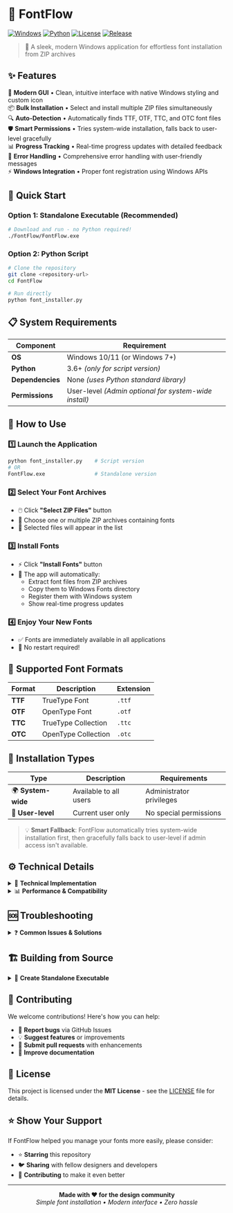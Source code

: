 # 🎨 FontFlow

[![Windows](https://img.shields.io/badge/Platform-Windows-blue?style=flat-square&logo=windows)](https://www.microsoft.com/windows)
[![Python](https://img.shields.io/badge/Python-3.6+-green?style=flat-square&logo=python)](https://www.python.org)
[![License](https://img.shields.io/badge/License-MIT-yellow?style=flat-square)](LICENSE)
[![Release](https://img.shields.io/badge/Release-Standalone-purple?style=flat-square)](FontFlow/)

> 🚀 A sleek, modern Windows application for effortless font installation from ZIP archives

## ✨ Features

🎯 **Modern GUI** • Clean, intuitive interface with native Windows styling and custom icon  
📦 **Bulk Installation** • Select and install multiple ZIP files simultaneously  
🔍 **Auto-Detection** • Automatically finds TTF, OTF, TTC, and OTC font files  
🛡️ **Smart Permissions** • Tries system-wide installation, falls back to user-level gracefully  
📊 **Progress Tracking** • Real-time progress updates with detailed feedback  
🔧 **Error Handling** • Comprehensive error handling with user-friendly messages  
⚡ **Windows Integration** • Proper font registration using Windows APIs

## 🚀 Quick Start

### Option 1: Standalone Executable (Recommended)
```bash
# Download and run - no Python required!
./FontFlow/FontFlow.exe
```

### Option 2: Python Script
```bash
# Clone the repository
git clone <repository-url>
cd FontFlow

# Run directly
python font_installer.py
```

## 📋 System Requirements

| Component | Requirement |
|-----------|-------------|
| **OS** | Windows 10/11 (or Windows 7+) |
| **Python** | 3.6+ *(only for script version)* |
| **Dependencies** | None *(uses Python standard library)* |
| **Permissions** | User-level *(Admin optional for system-wide install)* |

## 📖 How to Use

### 1️⃣ Launch the Application
```bash
python font_installer.py    # Script version
# OR
FontFlow.exe                # Standalone version
```

### 2️⃣ Select Your Font Archives
- 🖱️ Click **"Select ZIP Files"** button
- 📁 Choose one or multiple ZIP archives containing fonts
- 📝 Selected files will appear in the list

### 3️⃣ Install Fonts
- ⚡ Click **"Install Fonts"** button
- 🔄 The app will automatically:
  - Extract font files from ZIP archives
  - Copy them to Windows Fonts directory
  - Register them with Windows system
  - Show real-time progress updates

### 4️⃣ Enjoy Your New Fonts
- ✅ Fonts are immediately available in all applications
- 🔄 No restart required!

## 🎯 Supported Font Formats

| Format | Description | Extension |
|--------|-------------|-----------|
| **TTF** | TrueType Font | `.ttf` |
| **OTF** | OpenType Font | `.otf` |
| **TTC** | TrueType Collection | `.ttc` |
| **OTC** | OpenType Collection | `.otc` |

## 🔧 Installation Types

| Type | Description | Requirements |
|------|-------------|--------------|
| 🌍 **System-wide** | Available to all users | Administrator privileges |
| 👤 **User-level** | Current user only | No special permissions |

> 💡 **Smart Fallback**: FontFlow automatically tries system-wide installation first, then gracefully falls back to user-level if admin access isn't available.

## ⚙️ Technical Details

<details>
<summary>🔧 <strong>Technical Implementation</strong></summary>

- **Windows API Integration**: Uses `AddFontResourceW` for proper font registration
- **Threading**: Implements thread-based installation to maintain responsive GUI
- **Best Practices**: Follows Windows font installation guidelines
- **Modern UI**: Built with tkinter using native Windows styling
- **Error Recovery**: Comprehensive error handling with graceful degradation

</details>

<details>
<summary>📊 <strong>Performance & Compatibility</strong></summary>

- **Lightweight**: ~11MB standalone executable
- **Fast**: Efficient ZIP extraction and font processing
- **Compatible**: Windows 7, 8, 10, 11 support
- **Portable**: No installation required for standalone version
- **Clean**: Automatic temporary file cleanup

</details>

## 🆘 Troubleshooting

<details>
<summary>❓ <strong>Common Issues & Solutions</strong></summary>

### 🔍 **Fonts not appearing in applications**
- Try restarting the application that should use the font
- User-level fonts may take a moment to appear in some apps
- Verify the font file wasn't corrupted during extraction

### ❌ **Installation fails**  
- The app automatically tries user-level installation if system-wide fails
- Check that ZIP files aren't corrupted or password-protected
- Ensure ZIP files actually contain valid font files

### 🛡️ **Want system-wide installation**
- Right-click batch file → **"Run as Administrator"**
- Or launch Command Prompt as Administrator: `python font_installer.py`

### 🚫 **Application won't start**
- Ensure Python 3.6+ is installed (script version only)
- Run `python test_compatibility.py` to check your system
- Note: This application only works on Windows

</details>

## 🏗️ Building from Source

<details>
<summary>🔨 <strong>Create Standalone Executable</strong></summary>

```bash
# Install build dependencies
pip install -r build_requirements.txt

# Build standalone executable
python build_standalone.py

# Or use PowerShell
./BUILD_STANDALONE.ps1
```

**Output**: Complete `FontFlow/` folder ready for distribution

</details>

## 🤝 Contributing

We welcome contributions! Here's how you can help:

- 🐛 **Report bugs** via GitHub Issues
- 💡 **Suggest features** or improvements  
- 🔧 **Submit pull requests** with enhancements
- 📖 **Improve documentation**

## 📄 License

This project is licensed under the **MIT License** - see the [LICENSE](LICENSE) file for details.

## ⭐ Show Your Support

If FontFlow helped you manage your fonts more easily, please consider:
- ⭐ **Starring** this repository
- 🐦 **Sharing** with fellow designers and developers
- 🔄 **Contributing** to make it even better

---

<div align="center">
  <strong>Made with ❤️ for the design community</strong><br>
  <em>Simple font installation • Modern interface • Zero hassle</em>
</div>
